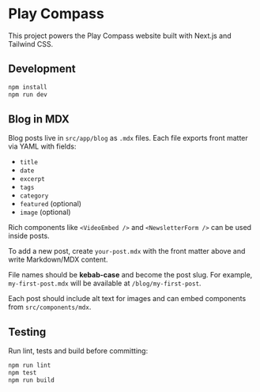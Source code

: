 # Play Compass

This project powers the Play Compass website built with Next.js and Tailwind CSS.

## Development

```bash
npm install
npm run dev
```

## Blog in MDX

Blog posts live in `src/app/blog` as `.mdx` files. Each file exports front matter via YAML with fields:

- `title`
- `date`
- `excerpt`
- `tags`
- `category`
- `featured` (optional)
- `image` (optional)

Rich components like `<VideoEmbed />` and `<NewsletterForm />` can be used inside posts.

To add a new post, create `your-post.mdx` with the front matter above and write Markdown/MDX content.

File names should be **kebab-case** and become the post slug. For example, `my-first-post.mdx` will be available at `/blog/my-first-post`.

Each post should include alt text for images and can embed components from `src/components/mdx`.

## Testing

Run lint, tests and build before committing:

```bash
npm run lint
npm test
npm run build
```
